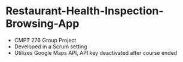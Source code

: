 # Restaurant-Health-Inspection-Browsing-App
- CMPT 276 Group Project
- Developed in a Scrum setting
- Utilizes Google Maps API, API key deactivated after course ended
